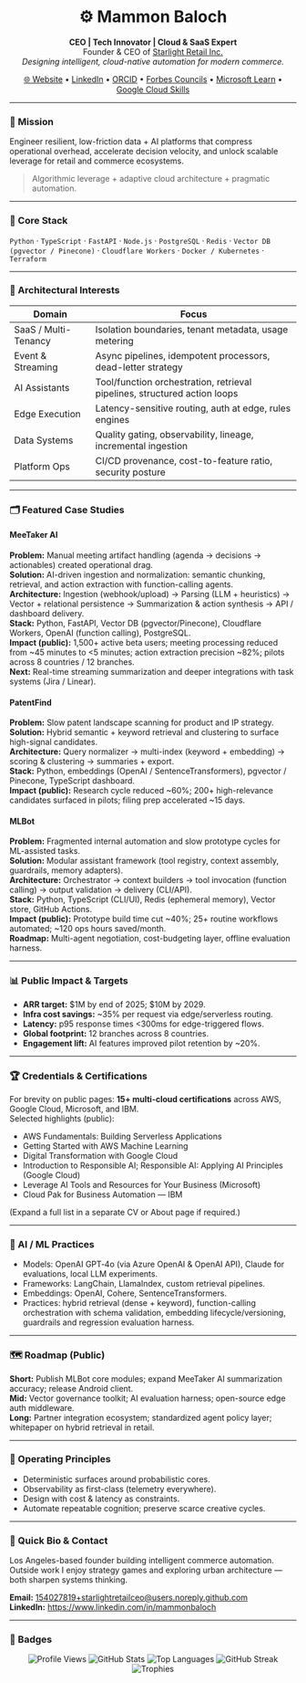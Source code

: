 <!-- Final (v3) — Tech-leaning -->
<h1 align="center">⚙️ Mammon Baloch</h1>
<p align="center">
  <strong>CEO | Tech Innovator | Cloud &amp; SaaS Expert</strong><br/>
  Founder &amp; CEO of <a href="https://github.com/STARLIGHTRETAIL">Starlight Retail Inc.</a><br/>
  <em>Designing intelligent, cloud-native automation for modern commerce.</em>
</p>

<p align="center">
  <a href="https://mammonbaloch.space">🌐 Website</a> •
  <a href="https://www.linkedin.com/in/mammonbaloch">LinkedIn</a> •
  <a href="https://orcid.org/0009-0006-8842-3076">ORCID</a> •
  <a href="https://councils.forbes.com/profile/Mammon-Baloch-CEO-Starlight-Retail-Inc/6b40f2c5-fbd0-4109-a729-a05b5ea23cbf">Forbes Councils</a> •
  <a href="https://learn.microsoft.com/en-us/users/mammonbaloch/">Microsoft Learn</a> •
  <a href="https://www.cloudskillsboost.google/public_profiles/17a71dae-9e46-4aae-9cc5-a0fcf4abfbab">Google Cloud Skills</a>
</p>

---

### 🧭 Mission
Engineer resilient, low-friction data + AI platforms that compress operational overhead, accelerate decision velocity, and unlock scalable leverage for retail and commerce ecosystems.

> Algorithmic leverage + adaptive cloud architecture + pragmatic automation.

---

### 🔧 Core Stack
`Python` · `TypeScript` · `FastAPI` · `Node.js` · `PostgreSQL` · `Redis` · `Vector DB (pgvector / Pinecone)` · `Cloudflare Workers` · `Docker / Kubernetes` · `Terraform`

---

### 🧱 Architectural Interests
| Domain | Focus |
| ------ | ----- |
| SaaS / Multi-Tenancy | Isolation boundaries, tenant metadata, usage metering |
| Event & Streaming | Async pipelines, idempotent processors, dead-letter strategy |
| AI Assistants | Tool/function orchestration, retrieval pipelines, structured action loops |
| Edge Execution | Latency-sensitive routing, auth at edge, rules engines |
| Data Systems | Quality gating, observability, lineage, incremental ingestion |
| Platform Ops | CI/CD provenance, cost-to-feature ratio, security posture |

---

### 🗂 Featured Case Studies

#### MeeTaker AI
**Problem:** Manual meeting artifact handling (agenda → decisions → actionables) created operational drag.  
**Solution:** AI-driven ingestion and normalization: semantic chunking, retrieval, and action extraction with function-calling agents.  
**Architecture:** Ingestion (webhook/upload) → Parsing (LLM + heuristics) → Vector + relational persistence → Summarization & action synthesis → API / dashboard delivery.  
**Stack:** Python, FastAPI, Vector DB (pgvector/Pinecone), Cloudflare Workers, OpenAI (function calling), PostgreSQL.  
**Impact (public):** 1,500+ active beta users; meeting processing reduced from ~45 minutes to <5 minutes; action extraction precision ~82%; pilots across 8 countries / 12 branches.  
**Next:** Real-time streaming summarization and deeper integrations with task systems (Jira / Linear).

#### PatentFind
**Problem:** Slow patent landscape scanning for product and IP strategy.  
**Solution:** Hybrid semantic + keyword retrieval and clustering to surface high-signal candidates.  
**Architecture:** Query normalizer → multi-index (keyword + embedding) → scoring & clustering → summaries + export.  
**Stack:** Python, embeddings (OpenAI / SentenceTransformers), pgvector / Pinecone, TypeScript dashboard.  
**Impact (public):** Research cycle reduced ~60%; 200+ high-relevance candidates surfaced in pilots; filing prep accelerated ~15 days.

#### MLBot
**Problem:** Fragmented internal automation and slow prototype cycles for ML-assisted tasks.  
**Solution:** Modular assistant framework (tool registry, context assembly, guardrails, memory adapters).  
**Architecture:** Orchestrator → context builders → tool invocation (function calling) → output validation → delivery (CLI/API).  
**Stack:** Python, TypeScript (CLI/UI), Redis (ephemeral memory), Vector store, GitHub Actions.  
**Impact (public):** Prototype build time cut ~40%; 25+ routine workflows automated; ~120 ops hours saved/month.  
**Roadmap:** Multi-agent negotiation, cost-budgeting layer, offline evaluation harness.

---

### 📊 Public Impact & Targets
- **ARR target:** $1M by end of 2025; $10M by 2029.  
- **Infra cost savings:** ~35% per request via edge/serverless routing.  
- **Latency:** p95 response times <300ms for edge-triggered flows.  
- **Global footprint:** 12 branches across 8 countries.  
- **Engagement lift:** AI features improved pilot retention by ~20%.

---

### 🏆 Credentials & Certifications
For brevity on public pages: **15+ multi-cloud certifications** across AWS, Google Cloud, Microsoft, and IBM.  
Selected highlights (public):  
- AWS Fundamentals: Building Serverless Applications  
- Getting Started with AWS Machine Learning  
- Digital Transformation with Google Cloud  
- Introduction to Responsible AI; Responsible AI: Applying AI Principles (Google Cloud)  
- Leverage AI Tools and Resources for Your Business (Microsoft)  
- Cloud Pak for Business Automation — IBM

(Expand a full list in a separate CV or About page if required.)

---

### 🤖 AI / ML Practices
- Models: OpenAI GPT‑4o (via Azure OpenAI & OpenAI API), Claude for evaluations, local LLM experiments.  
- Frameworks: LangChain, LlamaIndex, custom retrieval pipelines.  
- Embeddings: OpenAI, Cohere, SentenceTransformers.  
- Practices: hybrid retrieval (dense + keyword), function-calling orchestration with schema validation, embedding lifecycle/versioning, guardrails and regression evaluation harness.

---

### 🗺️ Roadmap (Public)
**Short:** Publish MLBot core modules; expand MeeTaker AI summarization accuracy; release Android client.  
**Mid:** Vector governance toolkit; AI evaluation harness; open-source edge auth middleware.  
**Long:** Partner integration ecosystem; standardized agent policy layer; whitepaper on hybrid retrieval in retail.

---

### 🧠 Operating Principles
- Deterministic surfaces around probabilistic cores.  
- Observability as first-class (telemetry everywhere).  
- Design with cost & latency as constraints.  
- Automate repeatable cognition; preserve scarce creative cycles.

---

### 💬 Quick Bio & Contact
Los Angeles-based founder building intelligent commerce automation. Outside work I enjoy strategy games and exploring urban architecture — both sharpen systems thinking.

**Email:** 154027819+starlightretailceo@users.noreply.github.com  
**LinkedIn:** https://www.linkedin.com/in/mammonbaloch

---

### 📌 Badges
<p align="center">
  <img src="https://komarev.com/ghpvc/?username=starlightretailceo&style=flat&color=0a7bc0" alt="Profile Views"/>
  <img src="https://github-readme-stats.vercel.app/api?username=starlightretailceo&show_icons=true&theme=react&rank_icon=github" alt="GitHub Stats"/>
  <img src="https://github-readme-stats.vercel.app/api/top-langs/?username=starlightretailceo&layout=compact&theme=react&hide=css,html" alt="Top Languages"/>
  <img src="https://streak-stats.demolab.com?user=starlightretailceo&theme=react" alt="GitHub Streak"/>
  <img src="https://github-profile-trophy.vercel.app/?username=starlightretailceo&theme=flat&no-frame=true&margin-w=5" alt="Trophies"/>
</p>
